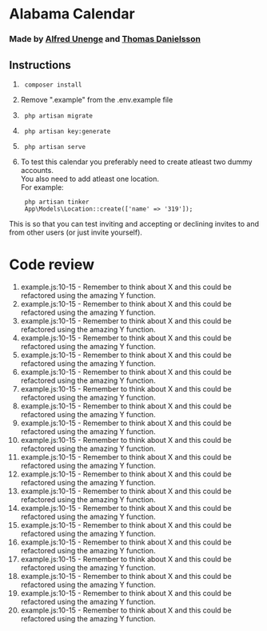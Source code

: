 # Alabama Calendar #

### Made by [**Alfred Unenge**](https://github.com/alun0511) and [**Thomas Danielsson**](https://github.com/DanielssonThomas/) ###

## Instructions
1.  
        composer install  
2.  Remove ".example" from the .env.example file   
3.      php artisan migrate  
    
4.      php artisan key:generate  
5.      php artisan serve
6. To test this calendar you preferably need to create atleast two dummy accounts.  
You also need to add atleast one location.  
For example: 

        php artisan tinker
        App\Models\Location::create(['name' => '319']);

This is so that you can test inviting and accepting or declining invites to and from other users (or just invite yourself).

# Code review

1. example.js:10-15 - Remember to think about X and this could be refactored using the amazing Y function.
2. example.js:10-15 - Remember to think about X and this could be refactored using the amazing Y function.
3. example.js:10-15 - Remember to think about X and this could be refactored using the amazing Y function.
4. example.js:10-15 - Remember to think about X and this could be refactored using the amazing Y function.
5. example.js:10-15 - Remember to think about X and this could be refactored using the amazing Y function.
6. example.js:10-15 - Remember to think about X and this could be refactored using the amazing Y function.
7. example.js:10-15 - Remember to think about X and this could be refactored using the amazing Y function.
8. example.js:10-15 - Remember to think about X and this could be refactored using the amazing Y function.
9. example.js:10-15 - Remember to think about X and this could be refactored using the amazing Y function.
10. example.js:10-15 - Remember to think about X and this could be refactored using the amazing Y function.
11. example.js:10-15 - Remember to think about X and this could be refactored using the amazing Y function.
12. example.js:10-15 - Remember to think about X and this could be refactored using the amazing Y function.
13. example.js:10-15 - Remember to think about X and this could be refactored using the amazing Y function.
14. example.js:10-15 - Remember to think about X and this could be refactored using the amazing Y function.
15. example.js:10-15 - Remember to think about X and this could be refactored using the amazing Y function.
16. example.js:10-15 - Remember to think about X and this could be refactored using the amazing Y function.
17. example.js:10-15 - Remember to think about X and this could be refactored using the amazing Y function.
18. example.js:10-15 - Remember to think about X and this could be refactored using the amazing Y function.
19. example.js:10-15 - Remember to think about X and this could be refactored using the amazing Y function.
20. example.js:10-15 - Remember to think about X and this could be refactored using the amazing Y function.
